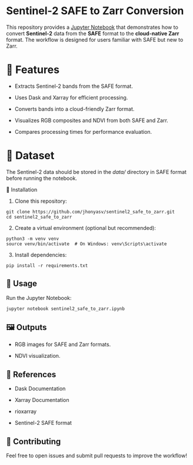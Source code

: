 # Sentinel-2 SAFE to Zarr Conversion

This repository provides a [Jupyter Notebook](notebook/SAFE_to_Zarr.ipynb) that demonstrates how to convert **Sentinel-2** data from the **SAFE** format to the **cloud-native Zarr** format. The workflow is designed for users familiar with SAFE but new to Zarr.

# 📌 Features

* Extracts Sentinel-2 bands from the SAFE format.

* Uses Dask and Xarray for efficient processing.

* Converts bands into a cloud-friendly Zarr format.

* Visualizes RGB composites and NDVI from both SAFE and Zarr.

* Compares processing times for performance evaluation.

# 📂 Dataset

The Sentinel-2 data should be stored in the *data/* directory in SAFE format before running the notebook.

🔧 Installation

1. Clone this repository:
```
git clone https://github.com/jhonyasv/sentinel2_safe_to_zarr.git
cd sentinel2_safe_to_zarr
```
2. Create a virtual environment (optional but recommended):
```
python3 -m venv venv
source venv/bin/activate  # On Windows: venv\Scripts\activate
```
3. Install dependencies:
```
pip install -r requirements.txt
```
## 🚀 Usage

Run the Jupyter Notebook:
```
jupyter notebook sentinel2_safe_to_zarr.ipynb
```

## 🖼️ Outputs

* RGB images for SAFE and Zarr formats.

* NDVI visualization.



## 📖 References

* Dask Documentation

* Xarray Documentation

* rioxarray

* Sentinel-2 SAFE format

## 🔗 Contributing

Feel free to open issues and submit pull requests to improve the workflow!
